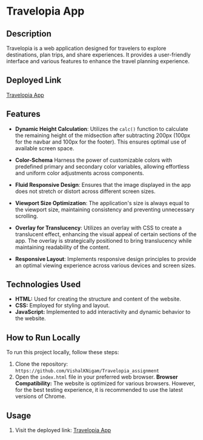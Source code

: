 # Travelopia App

## Description

Travelopia is a web application designed for travelers to explore destinations, plan trips, and share experiences. It provides a user-friendly interface and various features to enhance the travel planning experience.

## Deployed Link

[Travelopia App](https://66050d3ad449914b6a48a735--cozy-bonbon-d6b202.netlify.app/#)

## Features

- **Dynamic Height Calculation**: Utilizes the `calc()` function to calculate the remaining height of the midsection after subtracting 200px (100px for the navbar and 100px for the footer). This ensures optimal use of available screen space.

- **Color-Schema** Harness the power of customizable colors with predefined primary and secondary color variables, allowing effortless and uniform color adjustments across components.

- **Fluid Responsive Design**: Ensures that the image displayed in the app does not stretch or distort across different screen sizes.

- **Viewport Size Optimization**: The application's size is always equal to the viewport size, maintaining consistency and preventing unnecessary scrolling.

- **Overlay for Translucency**: Utilizes an overlay with CSS to create a translucent effect, enhancing the visual appeal of certain sections of the app. The overlay is strategically positioned to bring translucency while maintaining readability of the content.

- **Responsive Layout**: Implements responsive design principles to provide an optimal viewing experience across various devices and screen sizes.

## Technologies Used

- **HTML:** Used for creating the structure and content of the website.
- **CSS:** Employed for styling and layout.
- **JavaScript:** Implemented to add interactivity and dynamic behavior to the website.

## How to Run Locally

To run this project locally, follow these steps:

1. Clone the repository: `https://github.com/VishalKNigam/Travelopia_assignment`
2. Open the `index.html` file in your preferred web browser.
 **Browser Compatibility:** The website is optimized for various browsers. However, for the best testing experience, it is recommended to use the latest versions of Chrome.

## Usage

1. Visit the deployed link: [Travelopia App](https://www.travelopiaapp.com)
